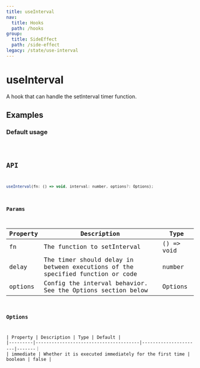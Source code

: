 ```yaml
---
title: useInterval
nav:
  title: Hooks
  path: /hooks
group:
  title: SideEffect
  path: /side-effect
legacy: /state/use-interval
---
```


# useInterval

A hook that can handle the setInterval timer function.

## Examples

### Default usage

<code src="./demo/demo1.tsx" />

## API

```javascript
useInterval(fn: () => void, interval: number, options?: Options);
```

### Params

| Property | Description | Type |
|----------|--------------------------------------|----------------------|
| fn  | The function to setInterval | () => void |
| delay | The timer should delay in between executions of the specified function or code | number |
| options | Config the interval behavior. See the Options section below  | Options |


### Options

| Property | Description | Type | Default |
|---------|---------------------------------------|----------------------|-------｜
| immediate | Whether it is executed immediately for the first time  | boolean | false |
